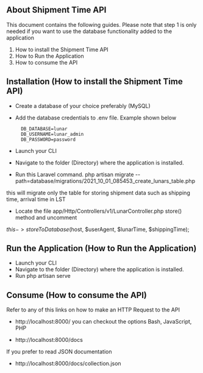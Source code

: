 ## About Shipment Time API

This document contains the following guides. Please note that step 1 is only needed if you want to use the database functionality added to the application

1. How to install the Shipment Time API
2. How to Run the Application
3. How to consume the API


## Installation (How to install the Shipment Time API)

- Create a database of your choice preferably (MySQL)
- Add the database credentials to .env file. Example shown below

		DB_DATABASE=lunar
		DB_USERNAME=lunar_admin
		DB_PASSWORD=password

- Launch your CLI
- Navigate to the folder (Directory) where the application is installed.
- Run this Laravel command. php artisan migrate --path=database/migrations/2021_10_01_085453_create_lunars_table.php

this will migrate only the table for storing shipment data such as shipping time, arrival time in LST

- Locate the file app/Http/Controllers/v1/LunarController.php store() method and uncomment

$this->storeToDatabase($host, $userAgent, $lunarTime, $shippingTime);



## Run the Application (How to Run the Application)
- Launch your CLI
- Navigate to the folder (Directory) where the application is installed.
- Run php artisan serve


## Consume (How to consume the API)

Refer to any of this links on how to make an HTTP Request to the API

- http://localhost:8000/ you can checkout the options Bash, JavaScript, PHP

- http://localhost:8000/docs

If you prefer to read JSON documentation

- http://localhost:8000/docs/collection.json

